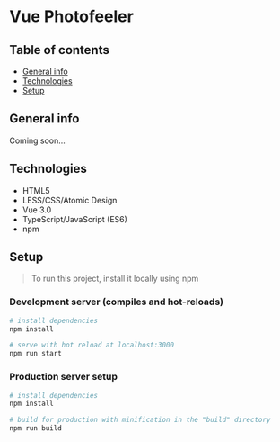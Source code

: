 # Vue Photofeeler

## Table of contents

- [General info](#general-info)
- [Technologies](#technologies)
- [Setup](#setup)

## General info

Coming soon...

## Technologies

- HTML5
- LESS/CSS/Atomic Design
- Vue 3.0
- TypeScript/JavaScript (ES6)
- npm

## Setup

> To run this project, install it locally using npm

### Development server (compiles and hot-reloads)

```bash
# install dependencies
npm install

# serve with hot reload at localhost:3000
npm run start
```

### Production server setup

```bash
# install dependencies
npm install

# build for production with minification in the "build" directory
npm run build
```
